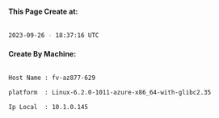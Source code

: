 
   
#### This Page Create at:

```bash

2023-09-26 - 18:37:16 UTC

```

#### Create By Machine:

```bash

Host Name : fv-az877-629

platform  : Linux-6.2.0-1011-azure-x86_64-with-glibc2.35

Ip Local  : 10.1.0.145

```

